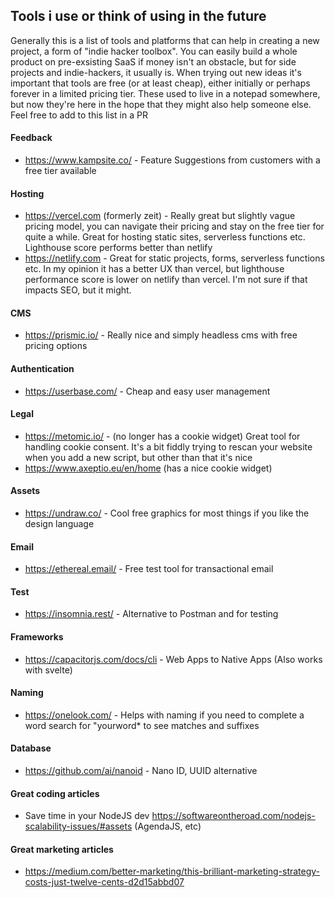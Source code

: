 
## Tools i use or think of using in the future

Generally this is a list of tools and platforms that can help in creating a new project, a form of "indie hacker toolbox". 
You can easily build a whole product on pre-exsisting SaaS if money isn't an obstacle, but for side projects and indie-hackers, it usually is.
When trying out new ideas it's important that tools are free (or at least cheap), either initially or perhaps forever in a limited pricing tier. 
These used to live in a notepad somewhere, but now they're here in the hope that they might also help someone else. Feel free to add to this list in a PR

#### Feedback
- https://www.kampsite.co/ - Feature Suggestions from customers with a free tier available 

#### Hosting
- https://vercel.com (formerly zeit) - Really great but slightly vague pricing model, you can navigate their pricing and stay on the free tier for quite a while. Great for hosting static sites, serverless functions etc. Lighthouse score performs better than netlify
- https://netlify.com - Great for static projects, forms, serverless functions etc. In my opinion it has a better UX than vercel, but lighthouse performance score is lower on netlify than vercel. I'm not sure if that impacts SEO, but it might.

#### CMS
- https://prismic.io/ - Really nice and simply headless cms with free pricing options

#### Authentication
- https://userbase.com/ - Cheap and easy user management

#### Legal
- https://metomic.io/ - (no longer has a cookie widget) Great tool for handling cookie consent. It's a bit fiddly trying to rescan your website when you add a new script, but other than that it's nice
- https://www.axeptio.eu/en/home (has a nice cookie widget)


#### Assets
- https://undraw.co/ - Cool free graphics for most things if you like the design language


#### Email
- https://ethereal.email/ - Free test tool for transactional email

#### Test
- https://insomnia.rest/ - Alternative to Postman and for testing


#### Frameworks
- https://capacitorjs.com/docs/cli - Web Apps to Native Apps (Also works with svelte)


#### Naming
- https://onelook.com/ - Helps with naming if you need to complete a word search for "yourword* to see matches and suffixes

#### Database
- https://github.com/ai/nanoid - Nano ID, UUID alternative

#### Great coding articles
- Save time in your NodeJS dev https://softwareontheroad.com/nodejs-scalability-issues/#assets (AgendaJS, etc)


#### Great marketing articles
- https://medium.com/better-marketing/this-brilliant-marketing-strategy-costs-just-twelve-cents-d2d15abbd07
